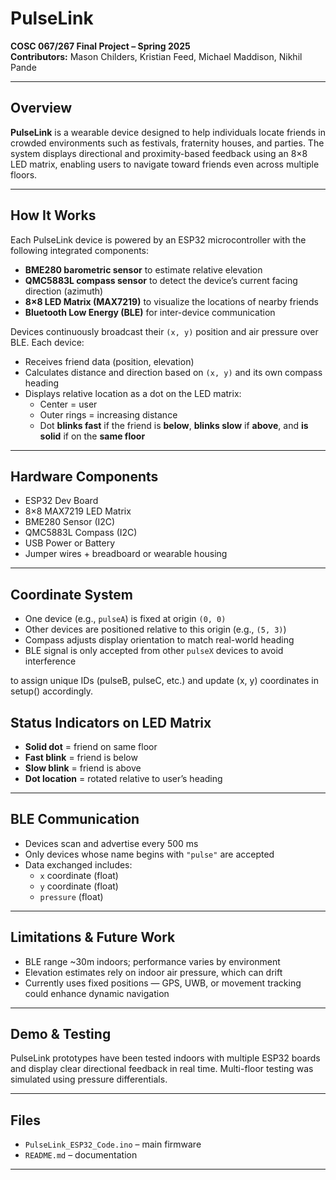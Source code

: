 # PulseLink
**COSC 067/267 Final Project – Spring 2025**  
**Contributors:** Mason Childers, Kristian Feed, Michael Maddison, Nikhil Pande

---

## Overview

**PulseLink** is a wearable device designed to help individuals locate friends in crowded environments such as festivals, fraternity houses, and parties. The system displays directional and proximity-based feedback using an 8×8 LED matrix, enabling users to navigate toward friends even across multiple floors.

---

## How It Works

Each PulseLink device is powered by an ESP32 microcontroller with the following integrated components:

- **BME280 barometric sensor** to estimate relative elevation  
- **QMC5883L compass sensor** to detect the device’s current facing direction (azimuth)  
- **8×8 LED Matrix (MAX7219)** to visualize the locations of nearby friends  
- **Bluetooth Low Energy (BLE)** for inter-device communication

Devices continuously broadcast their `(x, y)` position and air pressure over BLE. Each device:

- Receives friend data (position, elevation)
- Calculates distance and direction based on `(x, y)` and its own compass heading
- Displays relative location as a dot on the LED matrix:
  - Center = user
  - Outer rings = increasing distance
  - Dot **blinks fast** if the friend is **below**, **blinks slow** if **above**, and **is solid** if on the **same floor**

---

## Hardware Components

- ESP32 Dev Board  
- 8×8 MAX7219 LED Matrix  
- BME280 Sensor (I2C)  
- QMC5883L Compass (I2C)  
- USB Power or Battery  
- Jumper wires + breadboard or wearable housing

---

## Coordinate System

- One device (e.g., `pulseA`) is fixed at origin `(0, 0)`
- Other devices are positioned relative to this origin (e.g., `(5, 3)`)
- Compass adjusts display orientation to match real-world heading
- BLE signal is only accepted from other `pulseX` devices to avoid interference

<!-- ---

## Setup & Programming

### 1. Wiring

Wire the sensors to the ESP32 using I2C:
- **BME280 & QMC5883L** → `SDA` to GPIO21, `SCL` to GPIO22  
- **MAX7219** → `DIN` to GPIO11, `CLK` to GPIO13, `CS` to GPIO10

### 2. Flash the Firmware

Upload the `PulseLink ESP32 Code` using the Arduino IDE. Make sure:
- Your board is set to “ESP32 Dev Module”
- You’ve installed the necessary libraries:
  - `Adafruit BME280`
  - `Adafruit Sensor`
  - `QMC5883LCompass`
  - `LedControl`
  - `NimBLE-Arduino`

### 3. Adjust Device Identity

Edit the line:
```cpp
const char* myID = "pulseA"; -->

to assign unique IDs (pulseB, pulseC, etc.) and update (x, y) coordinates in setup() accordingly.


## Status Indicators on LED Matrix

- **Solid dot** = friend on same floor  
- **Fast blink** = friend is below  
- **Slow blink** = friend is above  
- **Dot location** = rotated relative to user’s heading  

---

## BLE Communication

- Devices scan and advertise every 500 ms  
- Only devices whose name begins with `"pulse"` are accepted  
- Data exchanged includes:
  - `x` coordinate (float)  
  - `y` coordinate (float)  
  - `pressure` (float)  

---

## Limitations & Future Work

- BLE range ~30m indoors; performance varies by environment  
- Elevation estimates rely on indoor air pressure, which can drift  
- Currently uses fixed positions — GPS, UWB, or movement tracking could enhance dynamic navigation  

---

## Demo & Testing

PulseLink prototypes have been tested indoors with multiple ESP32 boards and display clear directional feedback in real time. Multi-floor testing was simulated using pressure differentials.

---

## Files

- `PulseLink_ESP32_Code.ino` – main firmware  
- `README.md` – documentation  

---


